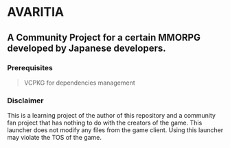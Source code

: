 ﻿# AVARITIA   


## A Community Project for a certain MMORPG developed by Japanese developers.   
   
### Prerequisites
> VCPKG for dependencies management

### Disclaimer   
This is a learning project of the author of this repository and a community fan project that has nothing to do with the creators of the game. This launcher does not modify any files from the game client. Using this launcher may violate the TOS of the game.
